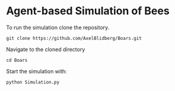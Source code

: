 # Agent-based Simulation of Bees

To run the simulation clone the repository. 

```console  
git clone https://github.com/AxelBlidberg/Boars.git
```

Navigate to the cloned directory

```console
cd Boars
```

Start the simulation with:

```console
python Simulation.py
```
